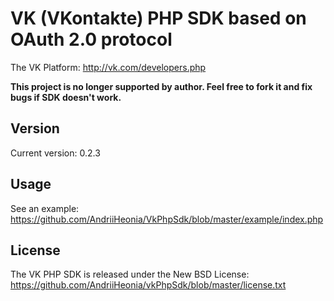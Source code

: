 VK (VKontakte) PHP SDK based on OAuth 2.0 protocol
=================

The VK Platform: http://vk.com/developers.php

<b>This project is no longer supported by author. Feel free to fork it and fix bugs if SDK doesn't work.</b>

Version
-----
Current version: 0.2.3

Usage
-----

See an example: https://github.com/AndriiHeonia/VkPhpSdk/blob/master/example/index.php

License
-------

The VK PHP SDK is released under the New BSD License: https://github.com/AndriiHeonia/vkPhpSdk/blob/master/license.txt

